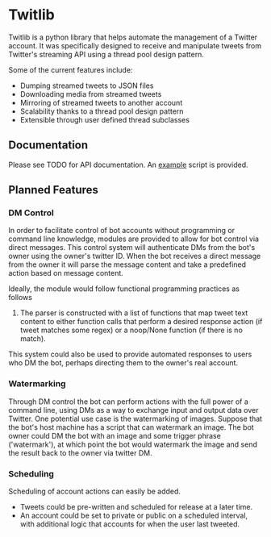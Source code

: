 # Twitlib

Twitlib is a python library that helps automate the management of a
Twitter account. It was specifically designed to receive and
manipulate tweets from Twitter's streaming API using a thread pool
design pattern.

Some of the current features include:
* Dumping streamed tweets to JSON files
* Downloading media from streamed tweets
* Mirroring of streamed tweets to another account
* Scalability thanks to a thread pool design pattern
* Extensible through user defined thread subclasses

## Documentation

Please see TODO for API documentation. An [example](example/) script
is provided.

## Planned Features

### DM Control

In order to facilitate control of bot accounts without programming
or command line knowledge, modules are provided to allow for bot
control via direct messages. This control system will authenticate DMs
from the bot's owner using the owner's twitter ID. When the bot
receives a direct message from the owner it will parse the message
content and take a predefined action based on message content.

Ideally, the module would follow functional programming practices as
follows

1. The parser is constructed with a list of functions that map tweet
	 text content to either function calls that perform a desired
	 response action (if tweet matches some regex) or a noop/None
	 function (if there is no match).

This system could also be used to provide automated responses to users
who DM the bot, perhaps directing them to the owner's real account.

### Watermarking

Through DM control the bot can perform actions with the full power of
a command line, using DMs as a way to exchange input and output data
over Twitter. One potential use case is the watermarking of images.
Suppose that the bot's host machine has a script that can watermark
an image. The bot owner could DM the bot with an image and some
trigger phrase ('watermark'), at which point the bot would watermark
the image and send the result back to the owner via twitter DM.

### Scheduling

Scheduling of account actions can easily be added.

* Tweets could be pre-written and scheduled for release at a later time.
* An account could be set to private or public on a scheduled
	interval, with additional logic that accounts for when the user last
	tweeted.
